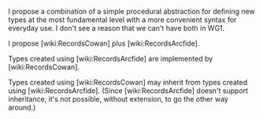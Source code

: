 I propose a combination of a simple procedural abstraction for defining new types at the most fundamental level with a more convenient syntax for everyday use.  I don't see a reason that we can't have both in WG1.

I propose [wiki:RecordsCowan] plus [wiki:RecordsArcfide].

Types created using [wiki:RecordsArcfide] are implemented by [wiki:RecordsCowan].

Types created using [wiki:RecordsCowan] may inherit from types created using [wiki:RecordsArcfide].  (Since [wiki:RecordsArcfide] doesn't support inheritance, it's not possible, without extension, to go the other way around.)
